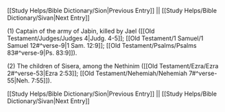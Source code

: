 [[Study Helps/Bible Dictionary/Sion|Previous Entry]]  ||  [[Study Helps/Bible Dictionary/Sivan|Next Entry]]

 (1) Captain of the army of Jabin, killed by Jael ([[Old Testament/Judges/Judges 4|Judg. 4-5]]; [[Old Testament/1 Samuel/1 Samuel 12#^verse-9|1 Sam. 12:9]]; [[Old Testament/Psalms/Psalms 83#^verse-9|Ps. 83:9]]).

 (2) The children of Sisera, among the Nethinim ([[Old Testament/Ezra/Ezra 2#^verse-53|Ezra 2:53]]; [[Old Testament/Nehemiah/Nehemiah 7#^verse-55|Neh. 7:55]]).

[[Study Helps/Bible Dictionary/Sion|Previous Entry]]  ||  [[Study Helps/Bible Dictionary/Sivan|Next Entry]]